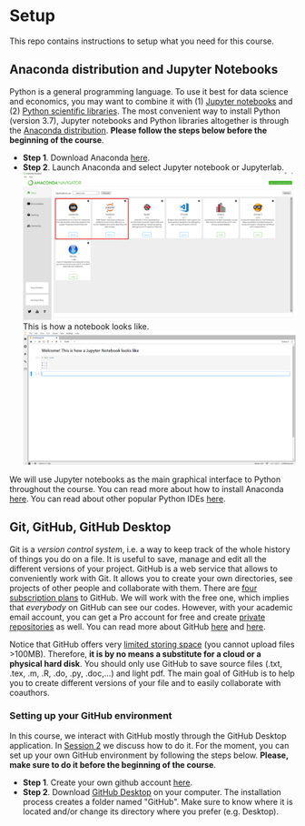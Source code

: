 # Setup
This repo contains instructions to setup what you need for this course.

## Anaconda distribution and Jupyter Notebooks
Python is a general programming language. To use it best for data science and economics, you may want to combine it with (1) [Jupyter notebooks](https://jupyter.org/) and (2) [Python scientific libraries](https://towardsdatascience.com/top-10-python-libraries-for-data-science-cd82294ec266). The most convenient way to install Python (version 3.7), Jupyter notebooks and Python libraries altogether is through the [Anaconda distribution](https://www.anaconda.com/). **Please follow the steps below before the beginning of the course**.

- **Step 1**. Download Anaconda [here](https://www.anaconda.com/distribution/).
- **Step 2**. Launch Anaconda and select Jupyter notebook or Jupyterlab.
![](/images/step1.png)
This is how a notebook looks like.
![](/images/step2.png)

We will use Jupyter notebooks as the main graphical interface to Python throughout the course. You can read more about how to install Anaconda [here](https://python.quantecon.org/getting_started.html). You can read about other popular Python IDEs [here](https://www.datacamp.com/community/tutorials/top-python-ides-for-2019).

## Git, GitHub, GitHub Desktop
Git is a *version control system*, i.e. a way to keep track of the whole history of things you do on a file. It is useful to save, manage and edit all the different versions of your project. GitHub is a web service that allows to conveniently work with Git. It allows you to create your own directories, see projects of other people and collaborate with them. There are [four subscription plans](https://github.com/pricing) to GitHub. We will work with the free one, which implies that *everybody* on GitHub can see our codes. However, with your academic email account, you can get a Pro account for free and create [private repositories](https://help.github.com/en/github/administering-a-repository/setting-repository-visibility#making-a-repository-public) as well. You can read more about GitHub [here](https://medium.com/@abhishekj/an-intro-to-git-and-github-1a0e2c7e3a2f) and [here](https://medium.com/launch-school/understanding-git-and-github-8ac987877a5).

Notice that GitHub offers very [limited storing space](https://help.github.com/en/github/managing-large-files/what-is-my-disk-quota) (you cannot upload files >100MB). Therefore, **it is by no means a substitute for a cloud or a physical hard disk**. You should only use GitHub to save source files (.txt, .tex, .m, .R, .do, .py, .doc,...) and light pdf. The main goal of GitHub is to help you to create different versions of your file and to easily collaborate with coauthors. 

### Setting up your GitHub environment
In this course, we interact with GitHub mostly through the GitHub Desktop application. In [Session 2](https://github.com/Python-do-ECARES/Classes) we discuss how to do it. For the moment, you can set up your own GitHub environment by following the steps below. **Please, make sure to do it before the beginning of the course**.

- **Step 1**. Create your own github account [here](https://github.com/).
- **Step 2**. Download [GitHub Desktop](https://desktop.github.com) on your computer.  The installation process creates a folder named "GitHub". Make sure to know where it is located and/or change its directory where you prefer (e.g. Desktop).


